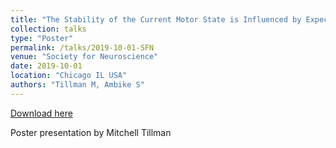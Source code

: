 ```yaml
---
title: "The Stability of the Current Motor State is Influenced by Expected Movement: Do Cognitive Events During the Inter-Stimulus Interval of Choice Reaction-Time Tasks Have a Motor Counterpart?"
collection: talks
type: "Poster"
permalink: /talks/2019-10-01-SFN
venue: "Society for Neuroscience"
date: 2019-10-01
location: "Chicago IL USA"
authors: "Tillman M, Ambike S"
---
```


[Download here](http://mtillman14.github.io/files/poster/2019-10-01-SFN.pdf)

Poster presentation by Mitchell Tillman
